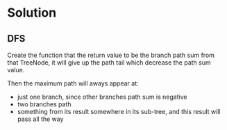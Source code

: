 # Solution
## DFS
Create the function that the return value to be the branch path sum from that TreeNode, it will give up the path tail which decrease the path sum value.

Then the maximum path will aways appear at: 
* just one branch, since other branches path sum is negative
* two branches path
* something from its result somewhere in its sub-tree, and this result will pass all the way

